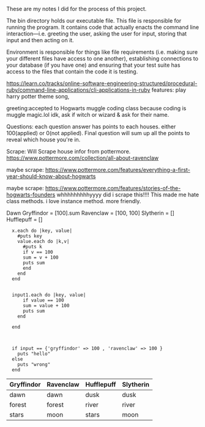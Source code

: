 These are my notes I did for the process of this project.


The bin directory holds our executable file. This file is responsible for running the program. It contains code that actually enacts the command line interaction––i.e. greeting the user, asking the user for input, storing that input and then acting on it.

Environment is responsible for things like file requirements (i.e. making sure your different files have access to one another), establishing connections to your database (if you have one) and ensuring that your test suite has access to the files that contain the code it is testing.

https://learn.co/tracks/online-software-engineering-structured/procedural-ruby/command-line-applications/cli-applications-in-ruby
features: play harry potter theme song,

greeting:accepted to Hogwarts muggle coding class because coding is muggle magic.lol idk,  ask if witch or wizard & ask for their name.

Questions: each question answer has points to each houses. either 100(applied) or 0(not applied). Final question will sum up all the points to reveal which house you're in.

Scrape: Will Scrape house infor from pottermore. https://www.pottermore.com/collection/all-about-ravenclaw

maybe scrape: https://www.pottermore.com/features/everything-a-first-year-should-know-about-hogwarts

 maybe scrape: https://www.pottermore.com/features/stories-of-the-hogwarts-founders
 whhhhhhhhhyyyy did i scrape this!!!! This made me hate class methods. i love instance method. more friendly.

Dawn  Gryffindor = [100].sum  Ravenclaw = [100, 100] Slytherin = [] Hufflepuff = []

      x.each do |key, value|
        #puts key
        value.each do |k,v|
          #puts k
          if v == 100
          sum = v + 100
          puts sum
          end
        end
      end


      input1.each do |key, value|
          if value == 100
          sum = value + 100
          puts sum
        end

      end



      if input == {'gryffindor' => 100 , 'ravenclaw' => 100 }
        puts "hello"
      else
        puts "wrong"
      end

Gryffindor | Ravenclaw | Hufflepuff | Slytherin
------------ | ------------- | ------------ | -------------
dawn  | dawn | dusk | dusk
forest | forest | river | river
stars | moon | stars | moon
